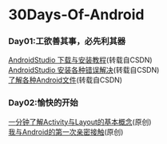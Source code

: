 # 30Days-Of-Android

### Day01:工欲善其事，必先利其器
[AndroidStudio 下载与安装教程](https://blog.csdn.net/shengmer/article/details/78866918)(转载自CSDN)    
[AndroidStudio 安装各种错误解决](https://blog.csdn.net/TaiJi1985/article/details/51404720)(转载自CSDN)  
[了解各种Android文件](https://blog.csdn.net/zhaohuiyang_949/article/details/81639127)(转载自CSDN)  
### Day02:愉快的开始
[一分钟了解Activity与Layout的基本概念](https://github.com/stepfencurryxiao/30DaysOfAndroid/blob/master/docs/Day02/ActivityAndLayout.md)(原创)  
[我与Android的第一次亲密接触](https://github.com/stepfencurryxiao/30DaysOfAndroid/blob/master/docs/Day02/FirstApp.md)(原创)  
